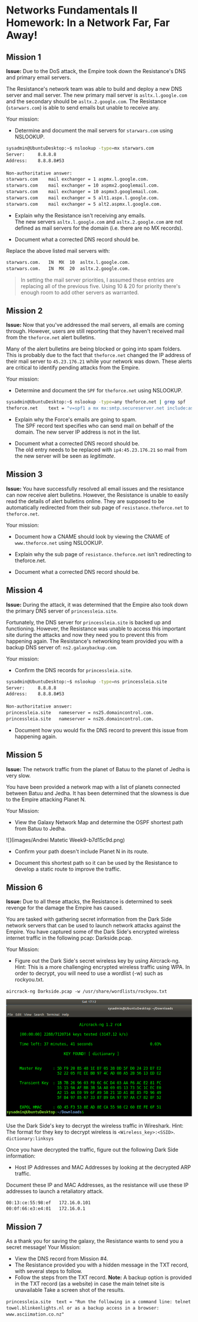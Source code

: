 # Networks Fundamentals II Homework: In a Network Far, Far Away!

## Mission 1

**Issue:** Due to the DoS attack, the Empire took down the Resistance's DNS and primary email servers.

The Resistance's network team was able to build and deploy a new DNS server and mail server.
The new primary mail server is `asltx.l.google.com` and the secondary should be `asltx.2.google.com`.
The Resistance (`starwars.com`) is able to send emails but unable to receive any.

Your mission:

* Determine and document the mail servers for `starwars.com` using NSLOOKUP.

```bash
sysadmin@UbuntuDesktop:~$ nslookup -type=mx starwars.com
Server:		8.8.8.8
Address:	8.8.8.8#53

Non-authoritative answer:
starwars.com	mail exchanger = 1 aspmx.l.google.com.
starwars.com	mail exchanger = 10 aspmx2.googlemail.com.
starwars.com	mail exchanger = 10 aspmx3.googlemail.com.
starwars.com	mail exchanger = 5 alt1.aspx.l.google.com.
starwars.com	mail exchanger = 5 alt2.aspmx.l.google.com.
```

* Explain why the Resistance isn't receiving any emails.  
The new servers `asltx.l.google.com` and `asltx.2.google.com` are not defined as mail servers for the domain (i.e. there are no MX records).

* Document what a corrected DNS record should be.  

Replace the above listed mail servers with:  
```bash
starwars.com.   IN  MX  10  asltx.l.google.com.
starwars.com.   IN  MX  20  asltx.2.google.com.
```
> In setting the mail server priorities, I assumed these entries are replacing all of the previous five. Using 10 & 20 for priority there's enough room to add other servers as warranted.
## Mission 2

**Issue:** Now that you've addressed the mail servers, all emails are coming through. However, users are still reporting that they haven't received mail from the `theforce.net` alert bulletins.

Many of the alert bulletins are being blocked or going into spam folders. This is probably due to the fact that `theforce.net` changed the IP address of their mail server to `45.23.176.21` while your network was down. These alerts are critical to identify pending attacks from the Empire.

Your mission:

* Determine and document the `SPF` for `theforce.net` using NSLOOKUP.   
```bash
sysadmin@UbuntuDesktop:~$ nslookup -type=any theforce.net | grep spf
theforce.net	text = "v=spf1 a mx mx:smtp.secureserver.net include:aspmx.googlemail.com ip4:104.156.250.80 ip4:45.63.15.159 ip4:45.63.4.215"
```

* Explain why the Force's emails are going to spam.  
The SPF record text specifies who can send mail on behalf of the domain. The new server IP address is not in the list.

* Document what a corrected DNS record should be.  
The old entry needs to be replaced with `ip4:45.23.176.21` so mail from the new server will be seen as *legitimate*.
## Mission 3

**Issue:** You have successfully resolved all email issues and the resistance can now receive alert bulletins. However, the Resistance is unable to easily read the details of alert bulletins online. They are supposed to be automatically redirected from their sub page of `resistance.theforce.net`  to `theforce.net`.

Your mission:

* Document how a CNAME should look by viewing the CNAME of `www.theforce.net` using NSLOOKUP.

* Explain why the sub page of `resistance.theforce.net` isn't redirecting to theforce.net.

* Document what a corrected DNS record should be.

## Mission 4

**Issue:** During the attack, it was determined that the Empire also took down the primary DNS server of `princessleia.site`.

Fortunately, the DNS server for `princessleia.site` is backed up and functioning.
However, the Resistance was unable to access this important site during the attacks and now they need you to prevent this from happening again. The Resistance's networking team provided you with a backup DNS server of: `ns2.galaxybackup.com`.

Your mission:

* Confirm the DNS records for `princessleia.site`.
```bash
sysadmin@UbuntuDesktop:~$ nslookup -type=ns princessleia.site
Server:		8.8.8.8
Address:	8.8.8.8#53

Non-authoritative answer:
princessleia.site	nameserver = ns25.domaincontrol.com.
princessleia.site	nameserver = ns26.domaincontrol.com.
```
* Document how you would fix the DNS record to prevent this issue from happening again.

## Mission 5

**Issue:** The network traffic from the planet of Batuu to the planet of Jedha is very slow.

You have been provided a network map with a list of planets connected between Batuu and Jedha. It has been determined that the slowness is due to the Empire attacking Planet N.

Your Mission:

* View the Galaxy Network Map and determine the OSPF shortest path from Batuu to Jedha.

![](images/Andrei Matetic Week9-b7d15c9d.png)

* Confirm your path doesn't include Planet N in its route.

* Document this shortest path so it can be used by the Resistance to develop a static route to improve the traffic.

## Mission 6

**Issue:** Due to all these attacks, the Resistance is determined to seek revenge for the damage the Empire has caused.

You are tasked with gathering secret information from the Dark Side network servers that can be used to launch network attacks against the Empire.
You have captured some of the Dark Side's encrypted wireless internet traffic in the following pcap: Darkside.pcap.

Your Mission:

* Figure out the Dark Side's secret wireless key by using Aircrack-ng. Hint: This is a more challenging encrypted wireless traffic using WPA. In order to decrypt, you will need to use a wordlist (-w) such as rockyou.txt.

`aircrack-ng Darkside.pcap -w /usr/share/wordlists/rockyou.txt`

![](images/aircrack.png)

Use the Dark Side's key to decrypt the wireless traffic in Wireshark. Hint: The format for they key to decrypt wireless is `<Wireless_key>:<SSID>`.
`dictionary:linksys`  

Once you have decrypted the traffic, figure out the following Dark Side information:

* Host IP Addresses and MAC Addresses by looking at the decrypted ARP traffic.

Document these IP and MAC Addresses, as the resistance will use these IP addresses to launch a retaliatory attack.

```
00:13:ce:55:98:ef   172.16.0.101
00:0f:66:e3:e4:01   172.16.0.1
```  

## Mission 7

As a thank you for saving the galaxy, the Resistance wants to send you a secret message!
Your Mission:

* View the DNS record from Mission #4.
* The Resistance provided you with a hidden message in the TXT record, with several steps to follow.
* Follow the steps from the TXT record.
**Note:** A backup option is provided in the TXT record (as a website) in case the main telnet site is unavailable Take a screen shot of the results.

`princessleia.site	text = "Run the following in a command line: telnet towel.blinkenlights.nl or as a backup access in a browser: www.asciimation.co.nz"`
